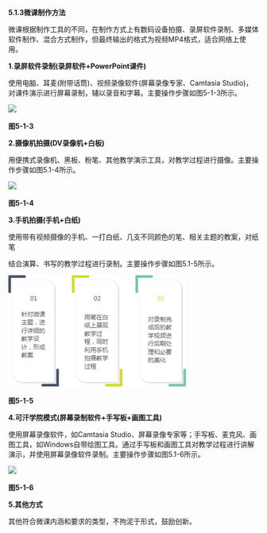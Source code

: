 

**5.1.3微课制作方法**

微课根据制作工具的不同，在制作方式上有数码设备拍摄、录屏软件录制、多媒体软件制作、混合方式制作，但最终输出的格式为视频MP4格式，适合网络上使用。

**1.录屏软件录制\(录屏软件+PowerPoint课件\)**

使用电脑、耳麦\(附带话筒\)、视频录像软件\(屏幕录像专家、Camtasia Studio\)，对课件演示进行屏幕录制，辅以录音和字幕。主要操作步骤如图5-1-3所示。

![](file:///C:\Users\netedi21\AppData\Local\Temp\ksohtml\wpsCC95.tmp.png)



**图5-1-3**

**2.摄像机拍摄\(DV录像机+白板\)**

用便携式录像机、黑板、粉笔、其他教学演示工具，对教学过程进行摄像。主要操作步骤如图5.1-4所示。

![](file:///C:\Users\netedi21\AppData\Local\Temp\ksohtml\wpsCCA6.tmp.png)



**图5-1-4**

**3.手机拍摄\(手机+白纸\)**

使用带有视频摄像的手机、一打白纸、几支不同颜色的笔、相关主题的教案，对纸笔

结合演算、书写的教学过程进行录制。主要操作步骤如图5.1-5所示。

![](/assets/impo4rt.png)

**图5-1-5**

**4.可汗学院模式\(屏幕录制软件+手写板+画图工具\)**

使用屏幕录像软件，如Camtasia Studio、屏幕录像专家等；手写板、麦克风、画图工具，如Windows自带绘图工具。通过手写板和画图工具对教学过程进行讲解演示，并使用屏幕录像软件录制。主要操作步骤如图5.1-6所示。

![](file:///C:\Users\netedi21\AppData\Local\Temp\ksohtml\wpsCCB8.tmp.png)

**图5-1-6**

**5.其他方式**

其他符合微课内涵和要求的类型，不拘泥于形式，鼓励创新。



